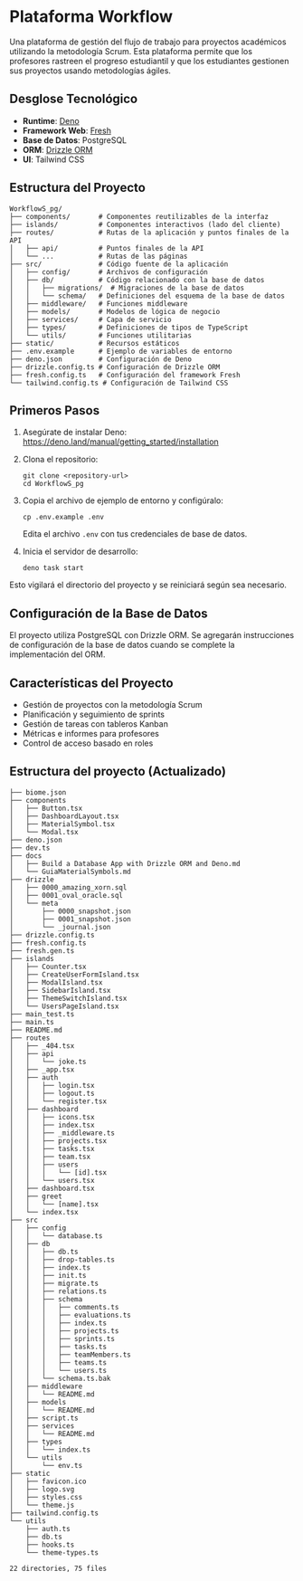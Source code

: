 # Plataforma Workflow

Una plataforma de gestión del flujo de trabajo para proyectos académicos utilizando la metodología Scrum. Esta plataforma permite que los profesores rastreen el progreso estudiantil y que los estudiantes gestionen sus proyectos usando metodologías ágiles.

## Desglose Tecnológico

- **Runtime**: [Deno](https://deno.land/)
- **Framework Web**: [Fresh](https://fresh.deno.dev/)
- **Base de Datos**: PostgreSQL
- **ORM**: [Drizzle ORM](https://orm.drizzle.team/)
- **UI**: Tailwind CSS

## Estructura del Proyecto

```
WorkflowS_pg/
├── components/       # Componentes reutilizables de la interfaz
├── islands/          # Componentes interactivos (lado del cliente)
├── routes/           # Rutas de la aplicación y puntos finales de la API
│   ├── api/          # Puntos finales de la API
│   └── ...           # Rutas de las páginas
├── src/              # Código fuente de la aplicación
│   ├── config/       # Archivos de configuración
│   ├── db/           # Código relacionado con la base de datos
│   │   ├── migrations/  # Migraciones de la base de datos
│   │   └── schema/   # Definiciones del esquema de la base de datos
│   ├── middleware/   # Funciones middleware
│   ├── models/       # Modelos de lógica de negocio
│   ├── services/     # Capa de servicio
│   ├── types/        # Definiciones de tipos de TypeScript
│   └── utils/        # Funciones utilitarias
├── static/           # Recursos estáticos
├── .env.example      # Ejemplo de variables de entorno
├── deno.json         # Configuración de Deno
├── drizzle.config.ts # Configuración de Drizzle ORM
├── fresh.config.ts   # Configuración del framework Fresh
└── tailwind.config.ts # Configuración de Tailwind CSS
```

## Primeros Pasos

1. Asegúrate de instalar Deno: https://deno.land/manual/getting_started/installation

2. Clona el repositorio:
   ```
   git clone <repository-url>
   cd WorkflowS_pg
   ```

3. Copia el archivo de ejemplo de entorno y configúralo:
   ```
   cp .env.example .env
   ```
   Edita el archivo `.env` con tus credenciales de base de datos.

4. Inicia el servidor de desarrollo:
   ```
   deno task start
   ```

Esto vigilará el directorio del proyecto y se reiniciará según sea necesario.

## Configuración de la Base de Datos

El proyecto utiliza PostgreSQL con Drizzle ORM. Se agregarán instrucciones de configuración de la base de datos cuando se complete la implementación del ORM.

## Características del Proyecto

- Gestión de proyectos con la metodología Scrum
- Planificación y seguimiento de sprints
- Gestión de tareas con tableros Kanban
- Métricas e informes para profesores
- Control de acceso basado en roles

## Estructura del proyecto (Actualizado)

```
├── biome.json
├── components
│   ├── Button.tsx
│   ├── DashboardLayout.tsx
│   ├── MaterialSymbol.tsx
│   └── Modal.tsx
├── deno.json
├── dev.ts
├── docs
│   ├── Build a Database App with Drizzle ORM and Deno.md
│   └── GuiaMaterialSymbols.md
├── drizzle
│   ├── 0000_amazing_xorn.sql
│   ├── 0001_oval_oracle.sql
│   └── meta
│       ├── 0000_snapshot.json
│       ├── 0001_snapshot.json
│       └── _journal.json
├── drizzle.config.ts
├── fresh.config.ts
├── fresh.gen.ts
├── islands
│   ├── Counter.tsx
│   ├── CreateUserFormIsland.tsx
│   ├── ModalIsland.tsx
│   ├── SidebarIsland.tsx
│   ├── ThemeSwitchIsland.tsx
│   └── UsersPageIsland.tsx
├── main_test.ts
├── main.ts
├── README.md
├── routes
│   ├── _404.tsx
│   ├── api
│   │   └── joke.ts
│   ├── _app.tsx
│   ├── auth
│   │   ├── login.tsx
│   │   ├── logout.ts
│   │   └── register.tsx
│   ├── dashboard
│   │   ├── icons.tsx
│   │   ├── index.tsx
│   │   ├── _middleware.ts
│   │   ├── projects.tsx
│   │   ├── tasks.tsx
│   │   ├── team.tsx
│   │   ├── users
│   │   │   └── [id].tsx
│   │   └── users.tsx
│   ├── dashboard.tsx
│   ├── greet
│   │   └── [name].tsx
│   └── index.tsx
├── src
│   ├── config
│   │   └── database.ts
│   ├── db
│   │   ├── db.ts
│   │   ├── drop-tables.ts
│   │   ├── index.ts
│   │   ├── init.ts
│   │   ├── migrate.ts
│   │   ├── relations.ts
│   │   ├── schema
│   │   │   ├── comments.ts
│   │   │   ├── evaluations.ts
│   │   │   ├── index.ts
│   │   │   ├── projects.ts
│   │   │   ├── sprints.ts
│   │   │   ├── tasks.ts
│   │   │   ├── teamMembers.ts
│   │   │   ├── teams.ts
│   │   │   └── users.ts
│   │   └── schema.ts.bak
│   ├── middleware
│   │   └── README.md
│   ├── models
│   │   └── README.md
│   ├── script.ts
│   ├── services
│   │   └── README.md
│   ├── types
│   │   └── index.ts
│   └── utils
│       └── env.ts
├── static
│   ├── favicon.ico
│   ├── logo.svg
│   ├── styles.css
│   └── theme.js
├── tailwind.config.ts
└── utils
    ├── auth.ts
    ├── db.ts
    ├── hooks.ts
    └── theme-types.ts

22 directories, 75 files
```